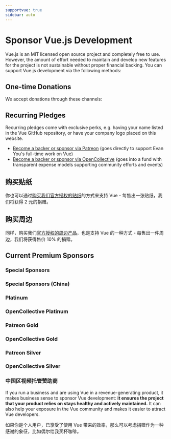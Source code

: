```yaml
---
supportvue: true
sidebar: auto
---
```


# Sponsor Vue.js Development

Vue.js is an MIT licensed open source project and completely free to use.
However, the amount of effort needed to maintain and develop new features for the project is not sustainable without proper financial backing. You can support Vue.js development via the following methods:

## One-time Donations

We accept donations through these channels:

<support-Coins />

## Recurring Pledges

Recurring pledges come with exclusive perks, e.g. having your name listed in the Vue GitHub repository, or have your company logo placed on this website.

- [Become a backer or sponsor via Patreon](https://www.patreon.com/evanyou) (goes directly to support Evan You's full-time work on Vue)
- [Become a backer or sponsor via OpenCollective](https://opencollective.com/vuejs) (goes into a fund with transparent expense models supporting community efforts and events)

## 购买贴纸

你也可以通过[购买我们官方授权的贴纸](https://www.smallsticker.com/%E8%B4%B4%E7%BA%B8/vue.html)的方式来支持 Vue - 每售出一张贴纸，我们将获得 2 元的捐赠。

## 购买周边

同样，购买我们[官方授权的周边产品](https://osholic.com/?utm_source=vue&utm_medium=support_page)，也是支持 Vue 的一种方式 - 每售出一件周边，我们将获得售价 10% 的捐赠。

## Current Premium Sponsors

### Special Sponsors

<support-SponsorGroup group="special_sponsors" class="platinum" />

### Special Sponsors (China)

<support-SponsorGroup group="platinum_sponsors_china" class="platinum" />

### Platinum

<support-SponsorGroup group="platinum_sponsors" class="platinum" />

### OpenCollective Platinum

<support-OpenCollectiveGroup group="platinum" />

### Patreon Gold

<support-SponsorGroup group="gold_sponsors" class="patreon-sponsors sponsor-section" />

### OpenCollective Gold

<support-OpenCollectiveGroup group="gold" />

### Patreon Silver

<support-SponsorGroup group="silver_sponsors" class="patreon-sponsors sponsor-section" />

### OpenCollective Silver

<support-OpenCollectiveGroup group="silver" />

### 中国区视频托管赞助商

<!-- TODO -->

If you run a business and are using Vue in a revenue-generating product, it makes business sense to sponsor Vue development: **it ensures the project that your product relies on stays healthy and actively maintained.** It can also help your exposure in the Vue community and makes it easier to attract Vue developers.

如果你是个人用户，已享受了使用 Vue 带来的效率，那么可以考虑捐赠作为一种感谢的象征，比如偶尔给我买杯咖啡。
